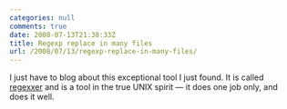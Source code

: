 ```yaml
---
categories: null
comments: true
date: 2008-07-13T21:38:33Z
title: Regexp replace in many files
url: /2008/07/13/regexp-replace-in-many-files/
---
```


I just have to blog about this exceptional tool I just found.  It is
called [regexxer](apt://regexxer) and is a tool in the true UNIX spirit
— it does one job only, and does it well.
